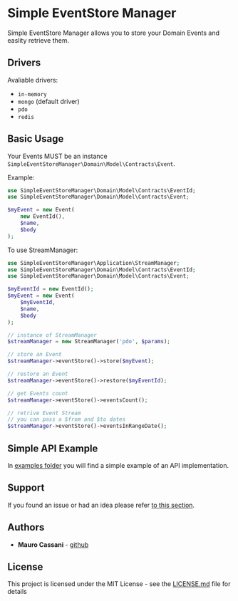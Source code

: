 # Simple EventStore Manager

Simple EventStore Manager allows you to store your Domain Events and easlity retrieve them.

## Drivers

Avaliable drivers:

* `in-memory` 
* `mongo` (default driver) 
* `pdo` 
* `redis` 

## Basic Usage

Your Events MUST be an instance `SimpleEventStoreManager\Domain\Model\Contracts\Event`.

Example:

```php
use SimpleEventStoreManager\Domain\Model\Contracts\EventId;
use SimpleEventStoreManager\Domain\Model\Contracts\Event;

$myEvent = new Event(
    new EventId(),
    $name,
    $body
);

```

To use StreamManager:

```php
use SimpleEventStoreManager\Application\StreamManager;
use SimpleEventStoreManager\Domain\Model\Contracts\EventId;
use SimpleEventStoreManager\Domain\Model\Contracts\Event;

$myEventId = new EventId();
$myEvent = new Event(
    $myEventId,
    $name,
    $body
);

// instance of StreamManager
$streamManager = new StreamManager('pdo', $params);

// store an Event
$streamManager->eventStore()->store($myEvent);

// restore an Event
$streamManager->eventStore()->restore($myEventId);

// get Events count
$streamManager->eventStore()->eventsCount();

// retrive Event Stream
// you can pass a $from and $to dates
$streamManager->eventStore()->eventsInRangeDate();

```

## Simple API Example

In [examples folder](https://github.com/mauretto78/simple-event-store-manager/tree/master/examples) you will find a simple example of an API implementation.

## Support

If you found an issue or had an idea please refer [to this section](https://github.com/mauretto78/simple-event-store-manager/issues).

## Authors

* **Mauro Cassani** - [github](https://github.com/mauretto78)

## License

This project is licensed under the MIT License - see the [LICENSE.md](LICENSE.md) file for details
